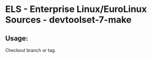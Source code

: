 # ELS - Enterprise Linux/EuroLinux Sources - devtoolset-7-make
 
## Usage:
  Checkout branch or tag.
